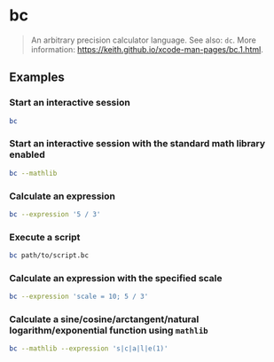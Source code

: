 # bc

> An arbitrary precision calculator language. See also: `dc`. More information: <https://keith.github.io/xcode-man-pages/bc.1.html>.

## Examples

### Start an interactive session

```bash
bc
```

### Start an interactive session with the standard math library enabled

```bash
bc --mathlib
```

### Calculate an expression

```bash
bc --expression '5 / 3'
```

### Execute a script

```bash
bc path/to/script.bc
```

### Calculate an expression with the specified scale

```bash
bc --expression 'scale = 10; 5 / 3'
```

### Calculate a sine/cosine/arctangent/natural logarithm/exponential function using `mathlib`

```bash
bc --mathlib --expression 's|c|a|l|e(1)'
```
